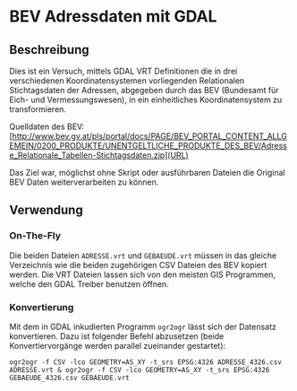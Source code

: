 # BEV Adressdaten mit GDAL

## Beschreibung

Dies ist ein Versuch, mittels GDAL VRT Definitionen die in drei verschiedenen Koordinatensystemen vorliegenden Relationalen Stichtagsdaten der Adressen, abgegeben durch das BEV (Bundesamt für Eich- und Vermessungswesen), in ein einheitliches Koordinatensystem zu transformieren.

Quelldaten des BEV: [http://www.bev.gv.at/pls/portal/docs/PAGE/BEV_PORTAL_CONTENT_ALLGEMEIN/0200_PRODUKTE/UNENTGELTLICHE_PRODUKTE_DES_BEV/Adresse_Relationale_Tabellen-Stichtagsdaten.zip](URL)

Das Ziel war, möglichst ohne Skript oder ausführbaren Dateien die Original BEV Daten weiterverarbeiten zu können.

## Verwendung

### On-The-Fly

Die beiden Dateien `ADRESSE.vrt` und `GEBAEUDE.vrt` müssen in das gleiche Verzeichnis wie die beiden zugehörigen CSV Dateien des BEV kopiert werden. Die VRT Dateien lassen sich von den meisten GIS Programmen, welche den GDAL Treiber benutzen öffnen.

### Konvertierung

Mit dem in GDAL inkudierten Programm `ogr2ogr` lässt sich der Datensatz konvertieren.
Dazu ist folgender Befehl abzusetzen (beide Konvertiervorgänge werden parallel zueinander gestartet):

    ogr2ogr -f CSV -lco GEOMETRY=AS_XY -t_srs EPSG:4326 ADRESSE_4326.csv ADRESSE.vrt & ogr2ogr -f CSV -lco GEOMETRY=AS_XY -t_srs EPSG:4326 GEBAEUDE_4326.csv GEBAEUDE.vrt
